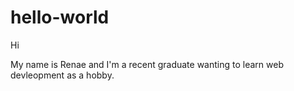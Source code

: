 # hello-world
Hi

My name is Renae and I'm a recent graduate wanting to learn web devleopment as a hobby.
